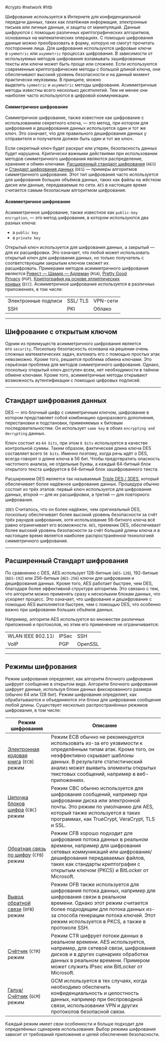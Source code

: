 #crypto #network #htb 

Шифрование используется в Интернете для конфиденциальной передачи данных, таких как платёжная информация, электронные письма или личные данные, и защиты от манипуляций. Данные шифруются с помощью различных криптографических алгоритмов, основанных на математических операциях. С помощью шифрования данные можно преобразовать в форму, которую не смогут прочитать посторонние лица. Для шифрования используются цифровые ключи в `symmetric` или `asymmetric` процессах шифрования. В зависимости от используемых методов шифрования взламывать зашифрованные тексты или ключи может быть проще или сложнее. Если используются современные криптографические методы с большой длиной ключа, они обеспечивают высокий уровень безопасности и на данный момент практически неуязвимы. В принципе, можно выделить `symmetric` и `asymmetric` методы шифрования. Асимметричные методы известны всего несколько десятилетий. Тем не менее они наиболее часто используются в цифровой коммуникации.

#### Симметричное шифрование

Симметричное шифрование, также известное как шифрование с использованием секретного ключа, — это метод, при котором для шифрования и дешифрования данных используется один и тот же ключ. Это означает, что для правильного дешифрования данных у отправителя и получателя должен быть один и тот же ключ.

Если секретный ключ будет раскрыт или утерян, безопасность данных будет нарушена. Критически важными действиями при использовании методов симметричного шифрования являются распределение, хранение и обмен ключами. [Расширенный стандарт шифрования](https://en.wikipedia.org/wiki/Advanced_Encryption_Standard) (`AES`) и [Стандарт шифрования данных](https://en.wikipedia.org/wiki/Data_Encryption_Standard) (`DES`) — примеры алгоритмов симметричного шифрования. Этот тип шифрования часто используется для шифрования больших объёмов данных, таких как файлы на жёстком диске или данные, передаваемые по сети. `AES` в настоящее время считается самым безопасным алгоритмом шифрования.

#### Асимметричное шифрование

Асимметричное шифрование, также известное как `public-key encryption`, — это метод шифрования, в котором используются два разных ключа:

- a `public key`
- a `private key`

Открытый ключ используется для шифрования данных, а закрытый — для их расшифровки. Это означает, что любой может использовать открытый ключ для шифрования данных, но только получатель с соответствующим закрытым ключом сможет их расшифровать. Примерами методов асимметричного шифрования являются [Ривест — Шамир — Адлеман](https://en.wikipedia.org/wiki/RSA_\(cryptosystem\)) (`RSA`), [Pretty Good Privacy](https://en.wikipedia.org/wiki/Pretty_Good_Privacy) (`PGP`), [Криптография на основе эллиптических кривых](https://en.wikipedia.org/wiki/Elliptic-curve_cryptography) (`ECC`). Асимметричное шифрование используется в различных приложениях, в том числе:

| | | |
|---|---|---|
|Электронные подписи|SSL/ TLS|VPN-сети|
|SSH|PKI|Облако|

---

## Шифрование с открытым ключом

Одним из преимуществ асимметричного шифрования является его `security`. Поскольку безопасность основана на решении очень сложных математических задач, взломать его с помощью простых атак невозможно. Кроме того, решается проблема обмена ключами. Это серьёзная проблема для методов симметричного шифрования. Однако, поскольку открытый ключ доступен всем, нет необходимости в тайном обмене ключами. Кроме того, асимметричные методы открывают возможность аутентификации с помощью цифровых подписей.

---

## Стандарт шифрования данных

DES — это блочный шифр с симметричным ключом, шифрование в котором представляет собой комбинацию одноразового дополнения, перестановки и подстановки, применяемых к битовым последовательностям. Он использует `same key` в обоих `encrypting and decrypting` данных.

Ключ состоит из `64 bits`, при этом `8 bits` используется в качестве контрольной суммы. Таким образом, фактическая длина ключа DES составляет всего `56 bits`. Именно поэтому, когда речь идёт о DES, всегда говорят о длине ключа в 56 бит. Чтобы предотвратить опасность частотного анализа, не отдельные буквы, а каждый 64-битный блок открытого текста шифруется в 64-битный блок зашифрованного текста.

Расширением DES является так называемый [Triple DES / 3DES](https://en.wikipedia.org/wiki/Triple_DES), который обеспечивает более надёжное шифрование данных. Процедура обычно состоит из трёх этапов: первый ключ используется для шифрования данных, второй — для их расшифровки, а третий — для повторного шифрования.

`3DES` Считалось, что он более надёжен, чем оригинальный DES, поскольку обеспечивает более высокий уровень безопасности за счёт трёх раундов шифрования, хотя использование 56-битного ключа всё равно ограничивает его возможности. `AES`, преемник DES, обеспечивает более высокий уровень безопасности за счёт большей длины ключа и в настоящее время является наиболее распространённой технологией симметричного шифрования.

---

## Расширенный Стандарт шифрования

По сравнению с DES, AES использует 128-битные (`AES-128`), 192-битные (`AES-192`) или 256-битные (`AES-256`) ключи для шифрования и дешифрования данных. Кроме того, AES работает быстрее, чем DES, благодаря более эффективной структуре алгоритма. Это связано с тем, что алгоритм можно применять сразу к нескольким блокам данных, что ускоряет процесс. Это означает, что шифрование и дешифрование с помощью AES выполняется быстрее, чем с помощью DES, что особенно важно при шифровании больших объёмов данных.

Например, алгоритм AES используется во множестве различных приложений и протоколов, но этим его применение не ограничивается:

|                   |       |         |
| ----------------- | ----- | ------- |
| WLAN IEEE 802.11i | IPSec | SSH     |
| VoIP              | PGP   | OpenSSL |

---

## Режимы шифрования

Режим шифрования определяет, как алгоритм блочного шифрования шифрует сообщение в открытом виде. Алгоритм блочного шифрования шифрует данные, используя блоки данных фиксированного размера (обычно 64 или 128 бит). Режим шифрования определяет, как обрабатываются и объединяются эти блоки для шифрования сообщения любой длины. Существует несколько распространённых режимов шифрования, в том числе:

|**Режим шифрования**|**Описание**|
|---|---|
|[Электронная кодовая книга](https://en.wikipedia.org/wiki/Block_cipher_mode_of_operation) (`ECB`) режим|Режим ECB обычно не рекомендуется использовать из-за его уязвимости к определённым типам атак. Кроме того, он неэффективно скрывает шаблоны данных. В результате статистический анализ может выявить элементы открытых текстовых сообщений, например в веб-приложениях.|
|[Цепочка блоков шифра](https://en.wikipedia.org/wiki/Block_cipher_mode_of_operation#CBC) (`CBC`) режим|Режим CBC обычно используется для шифрования сообщений, например при шифровании диска или электронной почты. Это режим по умолчанию для AES, который также используется в таких программах, как TrueCrypt, VeraCrypt, TLS и SSL.|
|[Обратная связь по шифру](https://en.wikipedia.org/wiki/Block_cipher_mode_of_operation#Cipher_feedback_\(CFB\)) (`CFB`) режим|Режим CFB хорошо подходит для шифрования потока данных в реальном времени, например для шифрования сетевых коммуникаций или шифрования/дешифрования передаваемых файлов, таких как стандарты криптографии с открытым ключом (PKCS) и BitLocker от Microsoft.|
|[Вывод обратной связи](https://en.wikipedia.org/wiki/Block_cipher_mode_of_operation#OFB) (`OFB`) режим|Режим OFB также используется для шифрования потока данных, например для шифрования связи в реальном времени. Однако этот режим считается более подходящим для потока данных из-за способа генерации потока ключей. Этот режим используется в PKCS, а также в протоколе SSH.|
|[Счётчик](https://en.wikipedia.org/wiki/Block_cipher_mode_of_operation#CTR) (`CTR`) режим|Режим CTR шифрует потоки данных в реальном времени. AES используется, например, для сетевой связи, шифрования дисков и в других сценариях обработки данных в реальном времени. Примером может служить IPsec или BitLocker от Microsoft.|
|[Галуа/Счётчик](https://en.wikipedia.org/wiki/Galois/Counter_Mode) (`GCM`) режим|GCM используется в тех случаях, когда необходимо обеспечить конфиденциальность и целостность данных, например при беспроводной связи, использовании VPN и других протоколов безопасной связи.|

Каждый режим имеет свои особенности и больше подходит для определённых сценариев использования. Выбор режима шифрования зависит от требований приложения и целей обеспечения безопасности.